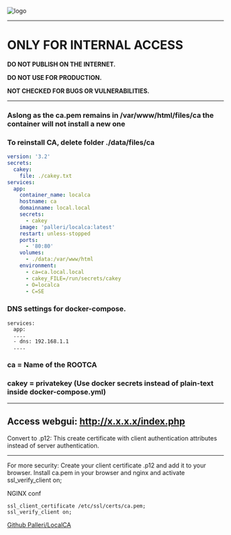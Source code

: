 
<img alt="logo" src="https://i.imgur.com/JwNEO4r.png">

-----------------------------------------------------------------------
# ONLY FOR INTERNAL ACCESS
<b>DO NOT PUBLISH ON THE INTERNET.</b>

<b>DO NOT USE FOR PRODUCTION.</b>

<b>NOT CHECKED FOR BUGS OR VULNERABILITIES.</b>


-----------------------------------------------------------------------

### Aslong as the ca.pem remains in /var/www/html/files/ca the container will not install a new one
### To reinstall CA, delete folder ./data/files/ca

```yml
version: '3.2'
secrets:
  cakey:
    file: ./cakey.txt
services:
  app:
    container_name: localca
    hostname: ca
    domainname: local.local
    secrets:
      - cakey
    image: 'palleri/localca:latest'
    restart: unless-stopped
    ports:
      - '80:80'
    volumes:
      - ./data:/var/www/html
    environment:
      - ca=ca.local.local
      - cakey_FILE=/run/secrets/cakey
      - O=localca
      - C=SE
```

### DNS settings for docker-compose.
```
services:
  app:
  ....
  - dns: 192.168.1.1
  ....
```

### ca = Name of the ROOTCA
### cakey = privatekey (Use docker secrets instead of plain-text inside docker-compose.yml)

---------------------
Access webgui: http://x.x.x.x/index.php
---------------------

Convert to .p12:
This create certificate with client authentication attributes instead of server authentication.

---------------------

For more security:
Create your client certificate .p12 and add it to your browser.
Install ca.pem in your browser and nginx and activate ssl_verify_client on; 

NGINX conf
```
ssl_client_certificate /etc/ssl/certs/ca.pem;
ssl_verify_client on;

```

<a href="https://github.com/Palleri/localca-buildv2">Github Palleri/LocalCA</a>
